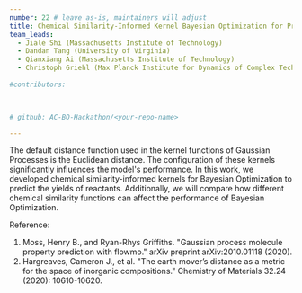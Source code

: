 ```yaml
---
number: 22 # leave as-is, maintainers will adjust
title: Chemical Similarity-Informed Kernel Bayesian Optimization for Predicting Reaction Yields
team_leads:
  - Jiale Shi (Massachusetts Institute of Technology)
  - Dandan Tang (University of Virginia)
  - Qianxiang Ai (Massachusetts Institute of Technology)
  - Christoph Griehl (Max Planck Institute for Dynamics of Complex Technical Systems)
    
#contributors:

  

# github: AC-BO-Hackathon/<your-repo-name>

---
```

The default distance function used in the kernel functions of Gaussian Processes is the Euclidean distance. The configuration of these kernels significantly influences the model's performance. In this work, we developed chemical similarity-informed kernels for Bayesian Optimization to predict the yields of reactants. Additionally, we will compare how different chemical similarity functions can affect the performance of Bayesian Optimization.

Reference:

1. Moss, Henry B., and Ryan-Rhys Griffiths. "Gaussian process molecule property prediction with flowmo." arXiv preprint arXiv:2010.01118 (2020).
2. Hargreaves, Cameron J., et al. "The earth mover’s distance as a metric for the space of inorganic compositions." Chemistry of Materials 32.24 (2020): 10610-10620.
